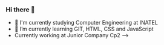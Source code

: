 ### Hi there 👋

- 🔭 I'm currently studying Computer Engineering at INATEL
- 🌱 I’m currently learning GIT, HTML, CSS and JavaScript
- Currently working at Junior Company Cp2
-->
